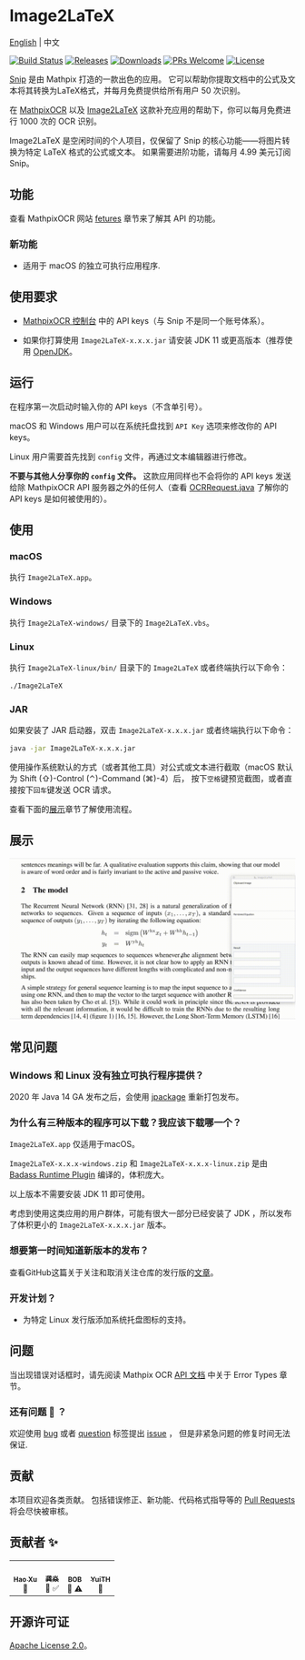 # Image2LaTeX

[English](https://github.com/blaisewang/img2latex-mathpix#readme) | 中文

[![Build Status](https://img.shields.io/travis/com/blaisewang/img2latex-mathpix/master?style=flat-square)](https://travis-ci.com/blaisewang/img2latex-mathpix)
[![Releases](https://img.shields.io/github/v/release/blaisewang/img2latex-mathpix?include_prereleases&style=flat-square)](https://github.com/blaisewang/img2latex-mathpix/releases)
[![Downloads](https://img.shields.io/github/downloads/blaisewang/img2latex-mathpix/total?color=orange&style=flat-square)](https://github.com/blaisewang/img2latex-mathpix/releases)
[![PRs Welcome](https://img.shields.io/badge/PRs-welcome-brightgreen.svg?color=ff69b4&style=flat-square)](http://makeapullrequest.com)
[![License](https://img.shields.io/github/license/blaisewang/img2latex-mathpix?style=flat-square)](https://github.com/blaisewang/img2latex-mathpix/blob/master/LICENSE)

[Snip](https://mathpix.com/) 是由 Mathpix 打造的一款出色的应用。
它可以帮助你提取文档中的公式及文本将其转换为LaTeX格式，并每月免费提供给所有用户 50 次识别。

在 [MathpixOCR](https://mathpix.com/ocr/) 以及 [Image2LaTeX](https://github.com/blaisewang/img2latex-mathpix/) 这款补充应用的帮助下，你可以每月免费进行 1000 次的 OCR 识别。

Image2LaTeX 是空闲时间的个人项目，仅保留了 Snip 的核心功能——将图片转换为特定 LaTeX 格式的公式或文本。
如果需要进阶功能，请每月 4.99 美元订阅 Snip。

## 功能

查看 MathpixOCR 网站 [fetures](https://mathpix.com/ocr#features) 章节来了解其 API 的功能。

### 新功能

- 适用于 macOS 的独立可执行应用程序.

## 使用要求

- [MathpixOCR 控制台](https://dashboard.mathpix.com/) 中的 API keys（与 Snip 不是同一个账号体系）。

- 如果你打算使用 `Image2LaTeX-x.x.x.jar` 请安装 JDK 11 或更高版本（推荐使用 [OpenJDK](https://openjdk.java.net/)。

## 运行

在程序第一次启动时输入你的 API keys（不含单引号）。

macOS 和 Windows 用户可以在系统托盘找到 `API Key` 选项来修改你的 API keys。

Linux 用户需要首先找到 `config` 文件，再通过文本编辑器进行修改。

**不要与其他人分享你的 `config` 文件。**
这款应用同样也不会将你的 API keys 发送给除 MathpixOCR API 服务器之外的任何人（查看 [OCRRequest.java](https://github.com/blaisewang/img2latex-mathpix/blob/master/src/main/java/OCRRequest.java) 了解你的 API keys 是如何被使用的）。

## 使用

### macOS

执行 `Image2LaTeX.app`。

### Windows

执行 `Image2LaTeX-windows/` 目录下的 `Image2LaTeX.vbs`。

### Linux

执行 `Image2LaTeX-linux/bin/` 目录下的 `Image2LaTeX` 或者终端执行以下命令：

```bash
./Image2LaTeX
```

### JAR

如果安装了 JAR 启动器，双击 `Image2LaTeX-x.x.x.jar` 或者终端执行以下命令：

```bash
java -jar Image2LaTeX-x.x.x.jar
```

使用操作系统默认的方式（或者其他工具）对公式或文本进行截取（macOS 默认为 Shift (⇧)-Control (⌃)-Command (⌘)-4）后，
按下`空格`键预览截图，或者直接按下`回车`键发送 OCR 请求。

查看下面的[展示](#展示)章节了解使用流程。

## 展示

![demo](demo/demo.gif)

## 常见问题

### Windows 和 Linux 没有独立可执行程序提供？

2020 年 Java 14 GA 发布之后，会使用 [jpackage](https://jdk.java.net/jpackage/) 重新打包发布。

### 为什么有三种版本的程序可以下载？我应该下载哪一个？

`Image2LaTeX.app` 仅适用于macOS。

`Image2LaTeX-x.x.x-windows.zip` 和 `Image2LaTeX-x.x.x-linux.zip` 是由 [Badass Runtime Plugin](https://badass-runtime-plugin.beryx.org/releases/latest/) 编译的，体积庞大。

以上版本不需要安装 JDK 11 即可使用。

考虑到使用这类应用的用户群体，可能有很大一部分已经安装了 JDK ，所以发布了体积更小的 `Image2LaTeX-x.x.x.jar` 版本。

### 想要第一时间知道新版本的发布？

查看GitHub这篇关于关注和取消关注仓库的发行版的[文章](https://help.github.com/cn/github/receiving-notifications-about-activity-on-github/watching-and-unwatching-releases-for-a-repository)。

### 开发计划？

- 为特定 Linux 发行版添加系统托盘图标的支持。

## 问题

当出现错误对话框时，请先阅读 Mathpix OCR [API 文档](https://docs.mathpix.com/#error-id-types) 中关于 Error Types 章节。

### 还有问题 :thinking: ？

欢迎使用 [bug](https://github.com/blaisewang/img2latex-mathpix/labels/bug) 或者 [question](https://github.com/blaisewang/img2latex-mathpix/labels/question) 标签提出 [issue](https://github.com/blaisewang/img2latex-mathpix/issues) ， 但是非紧急问题的修复时间无法保证.

## 贡献

本项目欢迎各类贡献。
包括错误修正、新功能、代码格式指导等的 [Pull Requests](https://github.com/blaisewang/img2latex-mathpix/pulls) 将会尽快被审核。

## 贡献者 ✨

<!-- ALL-CONTRIBUTORS-LIST:START - Do not remove or modify this section -->
<!-- prettier-ignore-start -->
<!-- markdownlint-disable -->
<table>
  <tr>
    <td align="center"><a href="https://nyxflower.github.io/"><img src="https://avatars1.githubusercontent.com/u/38955723?v=4" width="100px;" alt=""/><br /><sub><b>Hao Xu</b></sub></a><br />🤔</td>
    <td align="center"><a href="http://blog.gongyan.me"><img src="https://avatars0.githubusercontent.com/u/14838533?v=4" width="100px;" alt=""/><br /><sub><b>龚焱</b></sub></a><br />🤔 ✅</td>
    <td align="center"><a href="https://github.com/wtbsw"><img src="https://avatars1.githubusercontent.com/u/14332504?v=4" width="100px;" alt=""/><br /><sub><b>BOB</b></sub></a><br />🐛 ⚠️</td>
    <td align="center"><a href="https://github.com/YuiTH"><img src="https://avatars1.githubusercontent.com/u/22416062?v=4" width="100px;" alt=""/><br /><sub><b>YuiTH</b></sub></a><br />🐛</td>
  </tr>
</table>

<!-- markdownlint-enable -->
<!-- prettier-ignore-end -->
<!-- ALL-CONTRIBUTORS-LIST:END -->

## 开源许可证

[Apache License 2.0](https://github.com/blaisewang/img2latex-mathpix/blob/master/LICENSE)。
